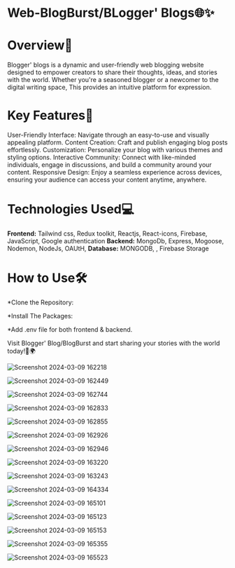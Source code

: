 # Web-BlogBurst/BLogger' Blogs🌐✨

# Overview🚀
Blogger' blogs is a dynamic and user-friendly web blogging website designed to empower creators to share their thoughts, ideas, and stories with the world. Whether you're a seasoned blogger or a newcomer to the digital writing space, This provides an intuitive platform for expression.

# Key Features🌟
User-Friendly Interface: Navigate through an easy-to-use and visually appealing platform.
Content Creation: Craft and publish engaging blog posts effortlessly.
Customization: Personalize your blog with various themes and styling options.
Interactive Community: Connect with like-minded individuals, engage in discussions, and build a community around your content.
Responsive Design: Enjoy a seamless experience across devices, ensuring your audience can access your content anytime, anywhere.
# Technologies Used💻
**Frontend:** Tailwind css, Redux toolkit, Reactjs, React-icons, Firebase, JavaScript, Google authentication
**Backend:** MongoDb, Express, Mogoose, Nodemon, NodeJs, OAUtH,
**Database:** MONGODB, , Firebase Storage 

# How to Use🛠️
*Clone the Repository:

*Install The Packages:

*Add .env file for both frontend & backend.


Visit Blogger' Blog/BlogBurst and start sharing your stories with the world today!📝🌍





![Screenshot 2024-03-09 162218](https://github.com/RimshaWebDev/Web-BlogBurst/assets/154248668/111b35b4-40a1-4bff-a426-6593a9c4a494)


![Screenshot 2024-03-09 162449](https://github.com/RimshaWebDev/Web-BlogBurst/assets/154248668/f4ac8fad-857d-4029-bc5d-428089189a95)

![Screenshot 2024-03-09 162744](https://github.com/RimshaWebDev/Web-BlogBurst/assets/154248668/06103cd6-ea9c-4406-8225-095d43057a6c)

![Screenshot 2024-03-09 162833](https://github.com/RimshaWebDev/Web-BlogBurst/assets/154248668/23590e05-cd0a-49b9-aafa-2e4783aa7fe7)

![Screenshot 2024-03-09 162855](https://github.com/RimshaWebDev/Web-BlogBurst/assets/154248668/858eeade-7725-4989-a346-60c603891b77)

![Screenshot 2024-03-09 162926](https://github.com/RimshaWebDev/Web-BlogBurst/assets/154248668/9a5ff6a2-4ec5-4424-bb17-436cdf74f318)


![Screenshot 2024-03-09 162946](https://github.com/RimshaWebDev/Web-BlogBurst/assets/154248668/80950cd2-19b0-48a3-8c33-4375931ef506)


![Screenshot 2024-03-09 163220](https://github.com/RimshaWebDev/Web-BlogBurst/assets/154248668/283d67f3-4451-4dc5-9673-4c19aa54fcc7)

![Screenshot 2024-03-09 163243](https://github.com/RimshaWebDev/Web-BlogBurst/assets/154248668/b2faa8e9-5010-46fe-9457-e7416a80e3b5)

![Screenshot 2024-03-09 164334](https://github.com/RimshaWebDev/Web-BlogBurst/assets/154248668/131b5591-8105-4edd-9a80-0125fc1548b7)

![Screenshot 2024-03-09 165101](https://github.com/RimshaWebDev/Web-BlogBurst/assets/154248668/cacee054-0782-460d-954a-40d60d88f803)

![Screenshot 2024-03-09 165123](https://github.com/RimshaWebDev/Web-BlogBurst/assets/154248668/b638bb18-4ef1-4a3f-a422-8ed95c264624)

![Screenshot 2024-03-09 165153](https://github.com/RimshaWebDev/Web-BlogBurst/assets/154248668/3f2a25ca-50f5-40b8-81ae-c5aa69225965)

![Screenshot 2024-03-09 165355](https://github.com/RimshaWebDev/Web-BlogBurst/assets/154248668/be85d5ed-a409-4326-97eb-ee2fb212bb3d)

![Screenshot 2024-03-09 165523](https://github.com/RimshaWebDev/Web-BlogBurst/assets/154248668/b115974f-0887-4bb6-980e-1be775b105ee)









